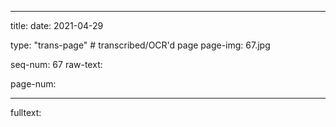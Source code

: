 
---

title: 
date: 2021-04-29

type: "trans-page" # transcribed/OCR'd page
page-img: 67.jpg

seq-num: 67
raw-text:

page-num:

---

fulltext:
